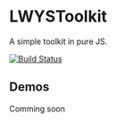# LWYSToolkit
A simple toolkit in pure JS.

[![Build Status](https://travis-ci.org/Dobby233Liu/LWYSToolkit.svg?branch=master)](https://travis-ci.org/Dobby233Liu/LWYSToolkit)

## Demos
Comming soon
